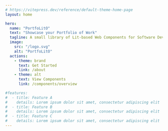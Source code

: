```yaml
---
# https://vitepress.dev/reference/default-theme-home-page
layout: home

hero:
  name: "PortfoLitO"
  text: "Showcase your Portfolio of Work"
  tagline: A small library of Lit-based Web Components for Software Developers to build simple Portfolio of Work Pages
  image:
    src: "/logo.svg"
    alt: "PortfoLitO"
  actions:
    - theme: brand
      text: Get Started
      link: /about
    - theme: alt
      text: View Components
      link: /components/overview

#features:
#  - title: Feature A
#    details: Lorem ipsum dolor sit amet, consectetur adipiscing elit
#  - title: Feature B
#    details: Lorem ipsum dolor sit amet, consectetur adipiscing elit
#  - title: Feature C
#    details: Lorem ipsum dolor sit amet, consectetur adipiscing elit
---
```


